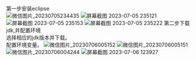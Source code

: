 第一步安装eclipse  
![微信图片_20230705234435](https://github.com/Bistu-OSSDT-2023/13-SuperBrain/assets/138184917/36d23b86-319a-4231-b5ca-8d4c77493a8f)
![屏幕截图 2023-07-05 235121](https://github.com/Bistu-OSSDT-2023/13-SuperBrain/assets/138184917/3dc22f0f-c89c-49e0-92a5-aa014fbd14d7)
![屏幕截图 2023-07-05 235153](https://github.com/Bistu-OSSDT-2023/13-SuperBrain/assets/138184917/4c916026-6b6d-49a5-a4e2-9fa4b804a522)
![屏幕截图 2023-07-05 235222](https://github.com/Bistu-OSSDT-2023/13-SuperBrain/assets/138184917/97d65984-ff80-44f7-aa4c-db76b0bd7040)
第二步下载jdk,并配置环境  
选择相应的jdk版本并下载。  
配置环境变量。
![微信图片_20230706005152](https://github.com/Bistu-OSSDT-2023/13-SuperBrain/assets/138184917/2fd71f0a-94b6-4f6e-a339-3cf4838fa2fb)
![微信图片_20230706005151](https://github.com/Bistu-OSSDT-2023/13-SuperBrain/assets/138184917/8147bb8e-ec44-4782-a3a3-f2e7570bf92a)
![微信图片_20230706004244](https://github.com/Bistu-OSSDT-2023/13-SuperBrain/assets/138184917/892e9225-b525-41ce-83d4-e14c85faca9f)
![屏幕截图 2023-07-06 123927](https://github.com/Bistu-OSSDT-2023/13-SuperBrain/assets/138184917/60fdbfd7-ceb2-4129-bfb9-4de3265591f7)


